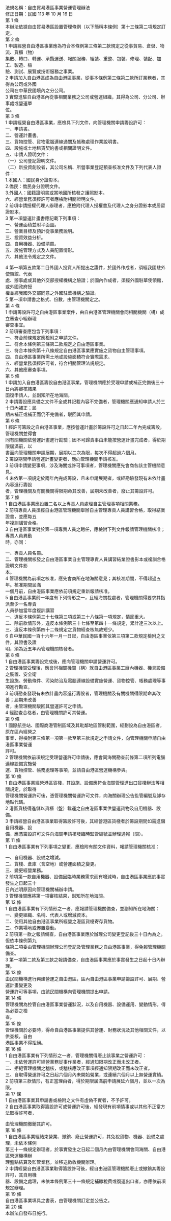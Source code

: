 法規名稱：自由貿易港區事業營運管理辦法  
修正日期：民國 113 年 10 月 16 日  
第 1 條  
本辦法依據自由貿易港區設置管理條例（以下簡稱本條例）第十三條第二項規定訂定。  
第 2 條  
1 申請經營自由港區事業應為符合本條例第三條第二款規定之從事貿易、倉儲、物流、貨櫃（物）  
集散、轉口、轉運、承攬運送、報關服務、組裝、重整、包裝、修理、裝配、加工、製造、檢  
驗、測試、展覽或技術服務之事業。  
2 申請加入自由港區成為自由港區事業，從事本條例第三條第二款所訂業務者，其得為公司或外國  
公司在中華民國境內之分公司。  
3 實際進駐自由港區內從事相關業務之公司或營運組織，其得為公司、分公司、辦事處或營運單  
位。  
第 3 條  
1 申請經營自由港區事業，應檢具下列文件，向管理機關申請籌設許可：  
一、申請書。  
二、營運計畫書。  
三、貨物控管、貨物電腦連線通關及帳務處理作業說明書。  
四、設施或土地租賃契約書或相關證明文件。  
五、申請人證明文件：  
（一）公司登記證明文件。  
（二）新投資創設者，其公司名稱、所營事業登記預查核准文件及下列代表人證件：  
1.本國人：國民身分證影本。  
2.僑民：僑民身分證明文件。  
3.外國人：國籍證明書或當地國所核發之護照影本。  
六、經營業務須經許可者應檢附相關證明文件。  
2 前項申請授權代理人辦理者，應檢附代理人授權書及代理人之身分證影本或居留證影本。  
3 第一項營運計畫書應記載下列事項：  
一、營運面積並附平面圖。  
二、營業目標及預計從事業務說明。  
三、投資效益分析。  
四、自用機器、設備清冊。  
五、設施管理方式及人員配置情形。  
六、其他法令規定之文件。  


4 第一項第五款第二目外國人投資人所提出之證件，於國外作成者，須經我國駐外使領館、代表  
處、辦事處或其他外交部授權機構之驗證；於國內作成者，須經外國駐華使領館，或外國政府授  
權並經我國外交部同意之外國駐華機構之驗證。  
5 第一項申請書之格式、份數，由管理機關定之。  
第 4 條  
1 申請籌設許可之自由港區事業案件，由自由港區管理機關會同相關機關（構）成立審查小組辦理  
審查事宜。  
2 前項審查應包含下列事項：  
一、符合前條規定應檢附之申請文件。  
二、符合本條例第三條第二款規定之自由港區事業。  
三、符合本條例第十八條規定自由港區事業應實施之貨物自主管理事項。  
四、自由港區事業所需土地或設施面積符合實際需求。  
五、經營業務須經許可者，符合相關管理法規規定。  
六、其他應審查事項。  
第 5 條  
1 申請加入自由港區籌設自由港區事業，管理機關應於受理申請或補正完備後三十日內將審核結果  
函復申請人，並副知所在地海關。  
2 申請籌設應具備之文件不全或其記載內容不完備者，管理機關應通知申請人於三十日內補正；屆  
期未補正或補正而仍不完備者，駁回其申請。  
第 6 條  
1 經許可籌設之自由港區事業，應按營運計畫於籌設許可之日起二年內完成籌設，管理機關並得會  
同有關機關依營運計畫進行勘驗；因不可歸責事由未能按營運計畫完成者，得於期限屆滿前，以  
書面向管理機關申請展期，展期以二次為限，每次不得超過六個月。  
2 籌設期間申請營運計畫變更者，應向管理機關申請核准。  
3 前項申請變更事項，涉及海關或許可事項者，管理機關應先會商各該主管機關意見。  
4 未依第一項規定於兩年內完成籌設，且未申請展期者，或經勘驗發現有未依計畫內容進行籌設  
者，管理機關及有關機關得限期命其改善，屆期未改善者，廢止其籌設許可。  
第 7 條  
1 自由港區事業應設置二名以上專責人員處理自主管理事項相關業務。  
2 前項專責人員須經自由港區管理機關舉辦自主管理專責人員講習合格，取得結業證書，並應每五  
年複訓講習合格。  
3 自由港區事業對於第一項專責人員之聘任，應檢附下列文件報請管理機關核准；專責人員異動  
時，亦同：  


一、專責人員名冊。  
二、管理機關核發之自由港區事業自主管理專責人員講習結業證書影本或複訓合格證明文件影  
本。  
4 管理機關為前項之核准，應先會商所在地海關意見；其核准期間，不得超過五年。核准期間屆滿  
一個月前，自由港區事業應依前項規定重新報請核准。  
5 自由港區事業前一年度有下列情形之一，且經海關裁處者，管理機關得要求其指派至少一名專責  
人員參加當年度複訓講習  
一、違反本條例第三十七條第三項或第三十八條第一項規定，情節重大。  
二、除前款情形外，違反本條例第三十七條至第四十一條規定，累計達三次以上。  
三、違反本條例第四十二條規定之貨物經查核無故短少。  
6 自中華民國一百十六年一月一日起，自由港區事業依第三項第二款規定檢附之文件，其證書及證  
明，須為近五年內管理機關核發者。  
第 8 條  
1 自由港區事業籌設完成後，應向管理機關申請營運許可。  
2 管理機關受理後，應會同相關機關（構）就自由港區事業工廠內機器、機具設備之裝置、安全衛  
生設施、勞動條件、污染防治及電腦連線設備實施營運、貨物控管、帳務處理等事項進行勘查。  
3 前項勘查發現有未依計畫內容進行籌設者，管理機關及有關機關得限期命其改善；屆期未改善  
者，由管理機關駁回其營運許可之申請。  
4 經勘查合格者，由管理機關許可其營運。  
第 9 條  
1 國際航空站、國際商港管制區域及其毗鄰地區管制範圍，經劃設為自由港區者，原在區內經營之  
事業，得檢附第三條第一項第一款至第三款規定之申請文件，向管理機關申請自由港區事業營運  
許可。  
2 管理機關依前項規定受理營運許可申請後，應會同海關勘查前條第二項所列電腦連線設備實施營  
運、貨物控管、帳務處理等事項，並請自由港區營運機構參與。  
第 10 條  
1 自由港區事業經營港區貨棧，其設施、設備應符合海關管理進出口貨棧辦法等相關規定，於取得  
管理機關營運許可後，憑管理機關營運許可文件，向海關辦理公告監管編號及卸存地點代碼。  
2 港區貨棧得進儲以貨櫃（盤）載運之自由港區事業供營運貨物及自用機器、設備。  
3 申請經營自由港區事業取得籌設許可後，其經營港區貨棧者於籌設期間如需進儲自用機器、設  
備，應憑籌設許可文件向海關申請核發臨時監管編號並辦理通報（關）。  
第 11 條  
1 自由港區事業有下列事項之變更，應檢附有關文件資料，報請管理機關核准：  


一、自用機器、設備之增減。  
二、貨棧、倉庫（含空地）或營運面積之變更。  
三、變更經營業務。  
2 前項第一款自用機器、設備因臨時業務需求而有增減時，自由港區事業應於事實發生之日起三十  
日內述明原因向管理機關補辦申請。  
3 管理機關應將第一項審核結果，副知所在地海關。  
第 12 條  
1 自由港區事業有下列情形之一者，應報請管理機關備查，並副知所在地海關：  
一、變更組織、名稱、代表人或增減資本。  
二、使用其他自由港區事業所經營之港區貨棧寄存貨物。  
三、作業場地或佈置變動。  
2 前項第一款之報請備查，自由港區事業應於辦理公司變更登記後三十日內為之。但依本條例第九  
條第二項委由管理機關辦理公司登記及管理業務之自由港區事業，得免報管理機關備查。  
3 第一項第二款及第三款之報請備查，自由港區事業應於事實發生之日起十日內辦理。  
第 13 條  
由民間機構進行興建營運之自由港區，區內自由港區事業申請籌設許可、展期、營運計畫變更及  
營運許可等事項，由該民間機構向管理機關提出申請。  
第 14 條  
管理機關為控管自由港區事業營運狀況，以及自用機器、設備運用、變動情形，得為必要之檢  
查。  
第 15 條  
管理機關於必要時，得命自由港區事業提供其營運、財務狀況及其他相關文件，以供查核，自由  
港區事業不得拒絕。  
第 16 條  
1 自由港區事業有下列情形之一者，管理機關得廢止該事業之營運許可：  
一、未依營運許可經營業務從事作業者，經通知限期改正而未改正者。  
二、拒絕管理機關之稽核，或稽核應改正事項經通知限期改正而未改正者。  
三、自取得營運許可之日起六個月內未開始營業，或連續六個月以上無營運實績。  
2 前項第三款情形，有正當理由者，得於期限屆滿前申請展延六個月，並以一次為限。  
第 17 條  
1 自由港區事業其申請書或檢附之文件有虛偽不實者，不予許可。  
2 自由港區事業取得籌設許可或營運許可後，經發現有前項情事或以其他不正當方法取得許可者，  


由管理機關撤銷其許可。  
第 18 條  
1 自由港區事業經結束營業、撤銷、廢止營運許可，其免稅貨物、機器、設備之處理，未依本條例  
第三十一條規定辦理者，於事實發生之日起二個月內由管理機關會同海關、自由港區營運機構辦  
理盤點結算及監管業務，並移送徵收機關辦理。  
2 申請經營自由港區事業取得籌設許可後，經自由港區管理機關廢止或撤銷其籌設許可，其自用機  
器、設備之處理，未依本條例第三十一條規定補繳稅費或復運出口者，亦應依前項規定辦理。  
第 19 條  
自由港區事業填具之書表，由管理機關訂定並公告之。  
第 20 條  
本辦法自發布日施行。  


